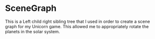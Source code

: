 # SceneGraph
This is a Left child right sibling tree that I used in order to create a scene graph for my Unicorn game. This allowed me to appropriately rotate the planets in the solar system. 
